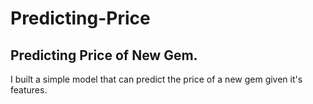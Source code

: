 # Predicting-Price
Predicting Price of New Gem.
---------------------------
I built a simple model that can predict the price of a new gem given it's features.
